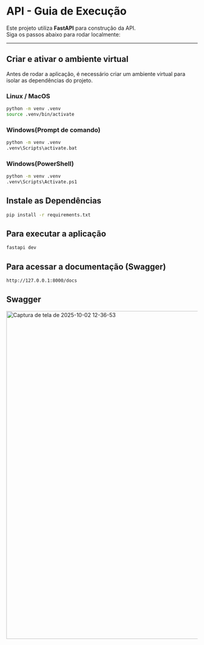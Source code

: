 # API - Guia de Execução

Este projeto utiliza **FastAPI** para construção da API.  
Siga os passos abaixo para rodar localmente:

---

##  Criar e ativar o ambiente virtual

Antes de rodar a aplicação, é necessário criar um ambiente virtual para isolar as dependências do projeto.

### Linux / MacOS
```bash
python -m venv .venv
source .venv/bin/activate
```

### Windows(Prompt de comando)
```bash
python -m venv .venv
.venv\Scripts\activate.bat
```
### Windows(PowerShell)
```bash
python -m venv .venv
.venv\Scripts\Activate.ps1
```
## Instale as Dependências
```bash
pip install -r requirements.txt
```
## Para executar a aplicação
```bash
fastapi dev
```
## Para acessar a documentação (Swagger)
```bash
http://127.0.0.1:8000/docs
```
## Swagger
<img width="1505" height="864" alt="Captura de tela de 2025-10-02 12-36-53" src="https://github.com/user-attachments/assets/1ea6b34c-2c97-4671-b45c-16c5bd450735" />



